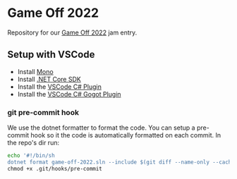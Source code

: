 # Game Off 2022

Repository for our [Game Off 2022](https://itch.io/jam/game-off-2022) jam entry.

## Setup with VSCode

- Install [Mono]()
- Install [.NET Core SDK](https://dotnet.microsoft.com/en-us/download/dotnet/thank-you/sdk-6.0.402-macos-arm64-installer?journey=vs-code)
- Install the [VSCode C# Plugin](https://marketplace.visualstudio.com/items?itemName=ms-dotnettools.csharp)
- Install the [VSCode C# Gogot Plugin](https://marketplace.visualstudio.com/items?itemName=neikeq.godot-csharp-vscode)

### git pre-commit hook

We use the dotnet formatter to format the code. You can setup a pre-commit hook
so it the code is automatically formatted on each commit. In the repo's dir run:

```sh
echo '#!/bin/sh
dotnet format game-off-2022.sln --include $(git diff --name-only --cached)' > .git/hooks/pre-commit\
chmod +x .git/hooks/pre-commit
```

